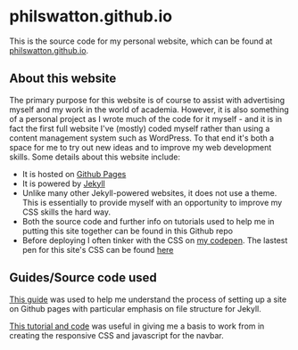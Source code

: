 # philswatton.github.io

This is the source code for my personal website, which can be found at [philswatton.github.io](https://philswatton.github.io).

## About this website

The primary purpose for this website is of course to assist with advertising myself and my work in the world of academia. However, it is also something of a personal project as I wrote much of the code for it myself - and it is in fact the first full website I've (mostly) coded myself rather than using a content management system such as WordPress. To that end it's both a space for me to try out new ideas and to improve my web development skills. Some details about this website include:

- It is hosted on [Github Pages](https://pages.github.com/)
- It is powered by [Jekyll](https://jekyllrb.com/)
- Unlike many other Jekyll-powered websites, it does not use a theme. This is essentially to provide myself with an opportunity to improve my CSS skills the hard way.
- Both the source code and further info on tutorials used to help me in putting this site together can be found in this Github repo
- Before deploying I often tinker with the CSS on [my codepen](https://codepen.io/phil-swatton). The lastest pen for this site's CSS can be found [here](https://codepen.io/phil-swatton/pen/MWyJNMy)

## Guides/Source code used

[This guide](http://jmcglone.com/guides/github-pages/) was used to help me understand the process of setting up a site on Github pages with particular emphasis on file structure for Jekyll.

[This tutorial and code](https://www.w3schools.com/howto/howto_js_topnav_responsive.asp) was useful in giving me a basis to work from in creating the responsive CSS and javascript for the navbar.
